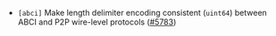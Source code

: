 - `[abci]` Make length delimiter encoding consistent
  (`uint64`) between ABCI and P2P wire-level protocols
  ([#5783](https://github.com/tendermint/tendermint/issues/5783))